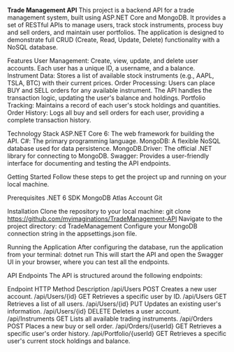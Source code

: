 **Trade Management API**
This project is a backend API for a trade management system, built using ASP.NET Core and MongoDB. It provides a set of RESTful APIs to manage users, track stock instruments, process buy and sell orders, and maintain user portfolios. The application is designed to demonstrate full CRUD (Create, Read, Update, Delete) functionality with a NoSQL database.

Features
User Management: Create, view, update, and delete user accounts. Each user has a unique ID, a username, and a balance.
Instrument Data: Stores a list of available stock instruments (e.g., AAPL, TSLA, BTC) with their current prices.
Order Processing: Users can place BUY and SELL orders for any available instrument. The API handles the transaction logic, updating the user's balance and holdings.
Portfolio Tracking: Maintains a record of each user's stock holdings and quantities.
Order History: Logs all buy and sell orders for each user, providing a complete transaction history.

Technology Stack
ASP.NET Core 6: The web framework for building the API.
C#: The primary programming language.
MongoDB: A flexible NoSQL database used for data persistence.
MongoDB.Driver: The official .NET library for connecting to MongoDB.
Swagger: Provides a user-friendly interface for documenting and testing the API endpoints.

Getting Started
Follow these steps to get the project up and running on your local machine.

Prerequisites
.NET 6 SDK
MongoDB Atlas Account
Git

Installation
Clone the repository to your local machine: git clone https://github.com/myimaginations/TradeManagement-API
Navigate to the project directory: cd TradeManagement
Configure your MongoDB connection string in the appsettings.json file.

Running the Application
After configuring the database, run the application from your terminal: dotnet run
This will start the API and open the Swagger UI in your browser, where you can test all the endpoints.

API Endpoints
The API is structured around the following endpoints:

Endpoint	HTTP Method	Description
/api/Users	POST	Creates a new user account.
/api/Users/{id}	GET	Retrieves a specific user by ID.
/api/Users	GET	Retrieves a list of all users.
/api/Users/{id}	PUT	Updates an existing user's information.
/api/Users/{id}	DELETE	Deletes a user account.
/api/Instruments	GET	Lists all available trading instruments.
/api/Orders	POST	Places a new buy or sell order.
/api/Orders/{userId}	GET	Retrieves a specific user's order history.
/api/Portfolio/{userId}	GET	Retrieves a specific user's current stock holdings and balance.
